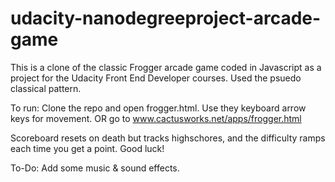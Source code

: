 # udacity-nanodegreeproject-arcade-game
This is a clone of the classic Frogger arcade game coded in Javascript as a project for the Udacity Front End Developer courses. Used the psuedo classical pattern.

To run: Clone the repo and open frogger.html. Use they keyboard arrow keys for movement.
        OR go to www.cactusworks.net/apps/frogger.html

Scoreboard resets on death but tracks highschores, and the difficulty ramps each time you get a point. Good luck!

To-Do: Add some music & sound effects.
